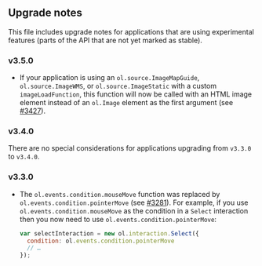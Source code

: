 ## Upgrade notes

This file includes upgrade notes for applications that are using experimental features (parts of the API that are not yet marked as stable).

### v3.5.0

* If your application is using an `ol.source.ImageMapGuide`, `ol.source.ImageWMS`, or `ol.source.ImageStatic` with a custom `imageLoadFunction`, this function will now be called with an HTML image element instead of an `ol.Image` element as the first argument (see [#3427](https://github.com/openlayers/ol3/pull/3427)).

### v3.4.0

There are no special considerations for applications upgrading from `v3.3.0` to `v3.4.0`.

### v3.3.0

* The `ol.events.condition.mouseMove` function was replaced by `ol.events.condition.pointerMove` (see [#3281](https://github.com/openlayers/ol3/pull/3281)). For example, if you use `ol.events.condition.mouseMove` as the condition in a `Select` interaction then you now need to use `ol.events.condition.pointerMove`:

  ```js
  var selectInteraction = new ol.interaction.Select({
    condition: ol.events.condition.pointerMove
    // …
  });
  ```
